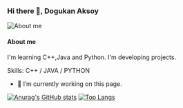 ### Hi there 👋, Dogukan Aksoy

![About me](https://raw.githubusercontent.com/sagar-viradiya/sagar-viradiya/master/resources/banner.png)

#### About me
I'm learning C++,Java and Python.
I'm developing projects.

Skills: C++ / JAVA / PYTHON

- 🔭 I’m currently working on this page. 


[![Anurag's GitHub stats](https://github-readme-stats.vercel.app/api?username=Dredogu)](https://github.com/anuraghazra/github-readme-stats)
[![Top Langs](https://github-readme-stats.vercel.app/api/top-langs/?username=Dredogu&layout=compact)](https://github.com/anuraghazra/github-readme-stats)
